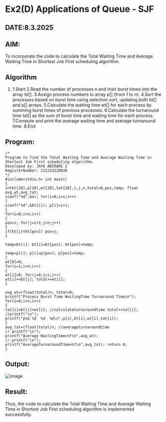 # Ex2(D) Applications of Queue - SJF
## DATE:8.3.2025
## AIM:
To incorporate the code to calculate the Total Waiting Time and Average Waiting Time in Shortest Job First scheduling algorithm.
## Algorithm
1. 1.Start
2.Read the number of processes n and their burst times into the array bt[].
3.Assign process numbers to array p[] (from 1 to n).
4.Sort the processes based on burst time using selection sort, updating both bt[] and p[] arrays.
5.Calculate the waiting time wt[] for each process by summing burst times of previous processes.
6.Calculate the turnaround time tat[] as the sum of burst time and waiting time for each process.
7.Compute and print the average waiting time and average turnaround time.
8.End
  
## Program:
```
/*
Program to find the Total Waiting Time and Average Waiting Time in Shortest Job First scheduling algorithm.
Developed by: JAYA ABIRAMI S
RegisterNumber: 212223220038
*/
#include<stdio.h> int main()
{
intbt[20],p[20],wt[20],tat[20],i,j,n,total=0,pos,temp; float avg_wt,avg_tat;
scanf("%d",&n); for(i=0;i<n;i++)
{
scanf("%d",&bt[i]); p[i]=i+1;
}
for(i=0;i<n;i++)
{
pos=i; for(j=i+1;j<n;j++)
{
if(bt[j]<bt[pos]) pos=j;
}

temp=bt[i]; bt[i]=bt[pos]; bt[pos]=temp;

temp=p[i]; p[i]=p[pos]; p[pos]=temp;
}
wt[0]=0;
for(i=1;i<n;i++)
{
wt[i]=0; for(j=0;j<i;j++)
wt[i]+=bt[j]; total+=wt[i];
}

avg_wt=(float)total/n; total=0;
printf("Process Burst Time WaitingTime Turnaround Time\n"); for(i=0;i<n;i++)
{
tat[i]=bt[i]+wt[i]; //calculateturnaroundtime total+=tat[i];
//printf("\n");
printf("p%d	%d	%d	%d\n",p[i],bt[i],wt[i],tat[i]);
}
avg_tat=(float)total/n; //averageturnaroundtime
// printf("\n");
printf("Average WaitingTime=%f\n",avg_wt);
// printf("\n");
printf("AverageTurnaroundTime=%f\n",avg_tat); return 0;
}

```

## Output:


![image](https://github.com/user-attachments/assets/172af5c7-5d87-4f79-87db-adf655c36308)


## Result:
Thus, the code to calculate the Total Waiting Time and Average Waiting Time in Shortest Job First scheduling algorithm is implemented successfully.
